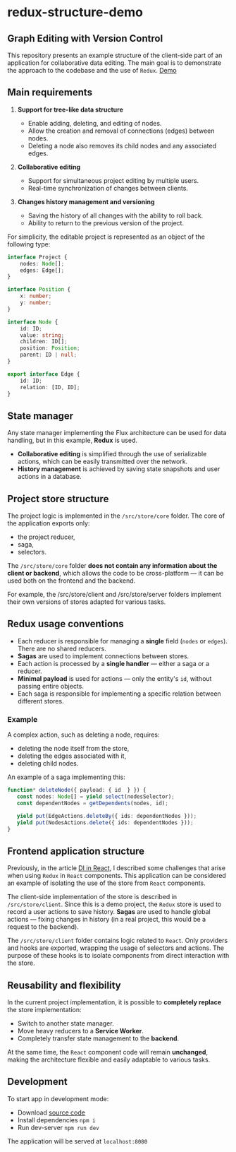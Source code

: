 # redux-structure-demo

## Graph Editing with Version Control

This repository presents an example structure of the client-side part of an application for collaborative data editing. 
The main goal is to demonstrate the approach to the codebase and the use of `Redux`.
[Demo](https://adorableredpanda.github.io/redux-structure-demo/)

## Main requirements

1. **Support for tree-like data structure**
    - Enable adding, deleting, and editing of nodes.
    - Allow the creation and removal of connections (edges) between nodes.
    - Deleting a node also removes its child nodes and any associated edges.

2. **Collaborative editing**
    - Support for simultaneous project editing by multiple users.
    - Real-time synchronization of changes between clients.

3. **Changes history management and versioning**
    - Saving the history of all changes with the ability to roll back.
    - Ability to return to the previous version of the project.

For simplicity, the editable project is represented as an object of the following type:
```typescript
interface Project {
    nodes: Node[];
    edges: Edge[];
}

interface Position {
    x: number;
    y: number;
}

interface Node {
    id: ID;
    value: string;
    children: ID[];
    position: Position;
    parent: ID | null;
}

export interface Edge {
    id: ID;
    relation: [ID, ID];
}
```
## State manager

Any state manager implementing the Flux architecture can be used for data handling, but in this example, **Redux** is used.
- **Collaborative editing** is simplified through the use of serializable actions, which can be easily transmitted over the network.
- **History management** is achieved by saving state snapshots and user actions in a database.

## Project store structure
The project logic is implemented in the `/src/store/core` folder. The core of the application exports only:

- the project reducer,
- saga,
- selectors.

The `/src/store/core` folder **does not contain any information about the client or backend**, which allows the code to
be cross-platform — it can be used both on the frontend and the backend.

For example, the /src/store/client and /src/store/server folders implement their own versions of stores adapted for various tasks.

## Redux usage conventions

- Each reducer is responsible for managing a **single** field (`nodes` or `edges`). There are no
shared reducers.
- **Sagas** are used to implement connections between stores.
- Each action is processed by a **single handler** — either a saga or a reducer.
- **Minimal payload** is used for actions — only the entity's `id`, without passing entire objects.
- Each saga is responsible for implementing a specific relation between different stores.

### Example
A complex action, such as deleting a node, requires:

- deleting the node itself from the store,
- deleting the edges associated with it,
- deleting child nodes.

An example of a saga implementing this:
```typescript
function* deleteNode({ payload: { id  } }) {
   const nodes: Node[] = yield select(nodesSelector);
   const dependentNodes = getDependents(nodes, id);

   yield put(EdgeActions.deleteBy({ ids: dependentNodes }));
   yield put(NodesActions.delete({ ids: dependentNodes }));
}
```

## Frontend application structure

Previously, in the article [DI in React](https://github.com/AdorableRedPanda/di-react-redux), I described some challenges
that arise when using `Redux` in `React` components. This application can be considered an example of isolating the use
of the store from `React` components.

The client-side implementation of the store is described in `/src/store/client`. Since this is a demo project, 
the `Redux` store is used to record a user actions to save history. **Sagas** are used to handle global actions — 
fixing changes in history (in a real project, this would be a request to the backend).

The `/src/store/client` folder contains logic related to `React`. Only providers and hooks are exported, wrapping the 
usage of selectors and actions. The purpose of these hooks is to isolate components from direct interaction with the store.

## Reusability and flexibility

In the current project implementation, it is possible to **completely replace** the store implementation:

- Switch to another state manager.
- Move heavy reducers to a **Service Worker**.
- Completely transfer state management to the **backend**.

At the same time, the `React` component code will remain **unchanged**, making the architecture flexible and easily adaptable to various tasks.

## Development
To start app in development mode:
- Download [source code](https://github.com/AdorableRedPanda/redux-structure-demo)
- Install dependencies `npm i`
- Run dev-server `npm run dev`

The application will be served at `localhost:8080`


